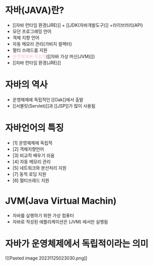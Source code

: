 # 자바(JAVA)란?
- [[자바 런타임 환경(JRE)]] + [[JDK(자바개발도구)]] +라이브러리(API)
- 모던 프로그래밍 언어
- 객체 지향 언어
- 자동 메모리 관리(가비지 컬렉터)
- 멀티 쓰레드를 지원
- <span style="color:pink">운영체제에 독립적</span>([[자바 가상 머신(JVM)]])
- [[자바 런타임 환경(JRE)]]

# 자바의 역사
-  운영체제에 독립적인 [[Oak]]에서 출발
-  [[서블릿(Servlet)]]과 [[JSP]]가 많이 사용됨

# 자바언어의 특징
- [1] 운영체제에 독립적
- [2] 객체지향언어
- [3] 비교적 배우기 쉬움
- [4]  자동 메모리 관리
- [5] 네트워크와 분산처리 지원
- [7] 동적 로딩 지원
- [6] 멀티쓰레드 지원

# JVM(Java Virtual Machin)
- 자바를 실행하기 위한 가상 컴퓨터
- 자바로 작성된 애플리케이션은 (JVM) 에서만 실행됨

# 자바가 운영체제에서 독립적이라는 의미
![[Pasted image 20231125023030.png]]
